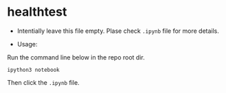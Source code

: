 # healthtest

* Intentially leave this file empty. Plase check `.ipynb` file for more details.

* Usage:

Run the command line below in the repo root dir.

`ipython3 notebook`

Then click the `.ipynb` file.
